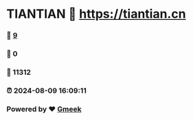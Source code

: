 # TIANTIAN :link: https://tiantian.cn 
### :page_facing_up: [9](https://tiantian.cn/tag.html) 
### :speech_balloon: 0 
### :hibiscus: 11312 
### :alarm_clock: 2024-08-09 16:09:11 
### Powered by :heart: [Gmeek](https://github.com/Meekdai/Gmeek)
